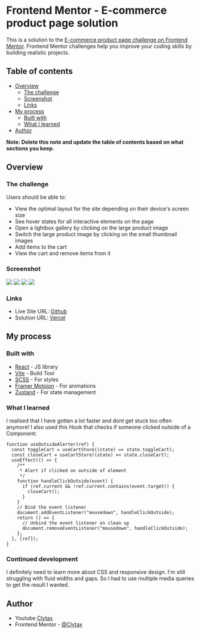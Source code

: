 # Frontend Mentor - E-commerce product page solution

This is a solution to the [E-commerce product page challenge on Frontend Mentor](https://www.frontendmentor.io/challenges/ecommerce-product-page-UPsZ9MJp6). Frontend Mentor challenges help you improve your coding skills by building realistic projects.

## Table of contents

- [Overview](#overview)
  - [The challenge](#the-challenge)
  - [Screenshot](#screenshot)
  - [Links](#links)
- [My process](#my-process)
  - [Built with](#built-with)
  - [What I learned](#what-i-learned)
- [Author](#author)

**Note: Delete this note and update the table of contents based on what sections you keep.**

## Overview

### The challenge

Users should be able to:

- View the optimal layout for the site depending on their device's screen size
- See hover states for all interactive elements on the page
- Open a lightbox gallery by clicking on the large product image
- Switch the large product image by clicking on the small thumbnail images
- Add items to the cart
- View the cart and remove items from it

### Screenshot

![](./screenshots/Desktop.png)
![](./screenshots/Mobile.png)
![](./screenshots/Desktop-Cart.png)
![](./screenshots/Mobile-Cart.png)

### Links

- Live Site URL: [Github](https://github.com/Clytax/vite-sneaker)
- Solution URL: [Vercel](https://fm-ecommerce-clytax.vercel.app)

## My process

### Built with

- [React](https://reactjs.org/) - JS library
- [Vite](https://vitejs.dev/) - Build Tool
- [SCSS](https://sass-lang.com/) - For styles
- [Framer Motoion](https://www.framer.com/motion/) - For animations
- [Zustand](https://github.com/pmndrs/zustand) - For state management

### What I learned

I realised that I have gotten a lot faster and dont get stuck too often anymore! I also used this Hook that checks if someone clicked outside of a Component:

```JS
function useOutsideAlerter(ref) {
  const toggleCart = useCartStore((state) => state.toggleCart);
  const closeCart = useCartStore((state) => state.closeCart);
  useEffect(() => {
    /**
     * Alert if clicked on outside of element
     */
    function handleClickOutside(event) {
      if (ref.current && !ref.current.contains(event.target)) {
        closeCart();
      }
    }
    // Bind the event listener
    document.addEventListener("mousedown", handleClickOutside);
    return () => {
      // Unbind the event listener on clean up
      document.removeEventListener("mousedown", handleClickOutside);
    };
  }, [ref]);
}
```

### Continued development

I definitely need to learn more about CSS and responsive design. I'm still struggling with fluid widths and gaps. So I had to use multiple media queries to get the result I wanted.

## Author

- Youtube [Clytax](https://www.youtube.com/user/Mrshakeandplay)
- Frontend Mentor - [@Clytax](https://www.frontendmentor.io/profile/Clytax)
